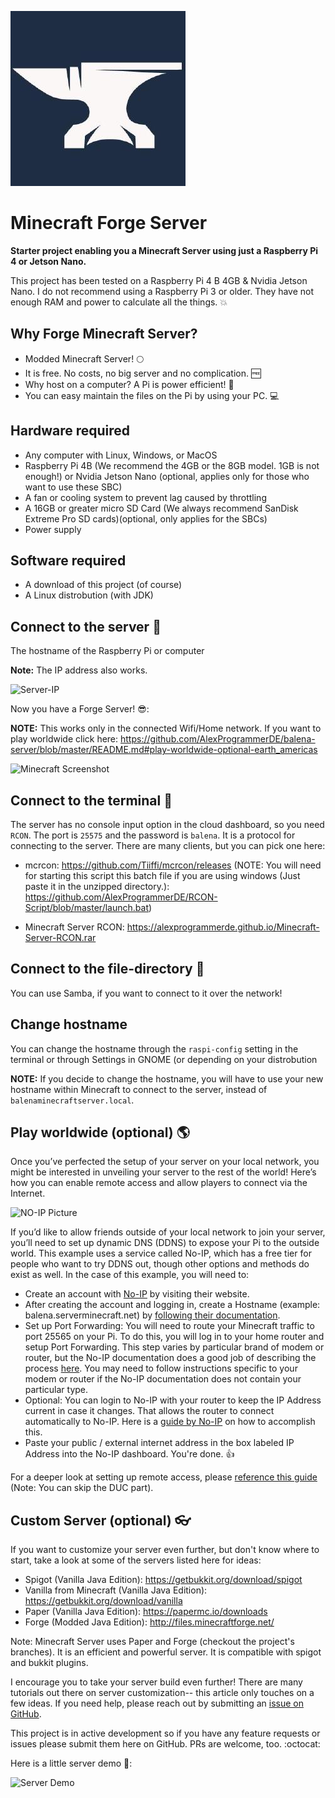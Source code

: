 ![RPi Server Logo](images/logo-forge.jpeg)

# Minecraft Forge Server
**Starter project enabling you a Minecraft Server using just a Raspberry Pi 4 or Jetson Nano.**

This project has been tested on a Raspberry Pi 4 B 4GB & Nvidia Jetson Nano. I do not recommend using a Raspberry Pi 3 or older. They have not enough RAM and power to calculate all the things. :boom:

## Why Forge Minecraft Server?
* Modded Minecraft Server! 🌕
* It is free. No costs, no big server and no complication. :free:
* Why host on a computer? A Pi is power efficient! :rocket:
* You can easy maintain the files on the Pi by using your PC. :computer:

## Hardware required
* Any computer with Linux, Windows, or MacOS
* Raspberry Pi 4B (We recommend the 4GB or the 8GB model. 1GB is not enough!) or Nvidia Jetson Nano (optional, applies only for those who want to use these SBC)
* A fan or cooling system to prevent lag caused by throttling
* A 16GB or greater micro SD Card (We always recommend SanDisk Extreme Pro SD cards)(optional, only applies for the SBCs)
* Power supply

## Software required

* A download of this project (of course)
* A Linux distrobution (with JDK)

## Connect to the server :satellite:

The hostname of the Raspberry Pi or computer

**Note:** The IP address also works.

![Server-IP](images/Server-IP.png)

Now you have a Forge Server! :sunglasses::

**NOTE:** This works only in the connected Wifi/Home network. If you want to play worldwide click here: https://github.com/AlexProgrammerDE/balena-server/blob/master/README.md#play-worldwide-optional-earth_americas

![Minecraft Screenshot](images/minecraft-screenshot.png)

## Connect to the terminal :satellite:

The server has no console input option in the cloud dashboard, so you need `RCON`. The port is `25575` and the password is `balena`. It is a protocol for connecting to the server.
There are many clients, but you can pick one here:

* mcrcon: https://github.com/Tiiffi/mcrcon/releases (NOTE: You will need for starting this script this batch file if you are using windows (Just paste it in the unzipped directory.): https://github.com/AlexProgrammerDE/RCON-Script/blob/master/launch.bat)

* Minecraft Server RCON: https://alexprogrammerde.github.io/Minecraft-Server-RCON.rar

## Connect to the file-directory :satellite:
You can use Samba, if you want to connect to it over the network!

## Change hostname
You can change the hostname through the `raspi-config` setting in the terminal or through Settings in GNOME (or depending on your distrobution

**NOTE:** If you decide to change the hostname, you will have to use your new hostname within Minecraft to connect to the server, instead of `balenaminecraftserver.local`.

## Play worldwide (optional) :earth_americas:

Once you’ve perfected the setup of your server on your local network, you might be interested in unveiling your server to the rest of the world! Here’s how you can enable remote access and allow players to connect via the Internet.

![NO-IP Picture](images/NO-IP.png)

If you’d like to allow friends outside of your local network to join your server, you’ll need to set up dynamic DNS (DDNS) to expose your Pi to the outside world. This example uses a service called No-IP, which has a free tier for people who want to try DDNS out, though other options and methods do exist as well. In the case of this example, you will need to: 

* Create an account with [No-IP](https://www.noip.com/sign-up) by visiting their website.
* After creating the account and logging in, create a Hostname (example: balena.serverminecraft.net) by [following their documentation](https://www.noip.com/support/knowledgebase/getting-started-with-no-ip-com/).
* Set up Port Forwarding: You will need to route your Minecraft traffic to port 25565 on your Pi. To do this, you will log in to your home router and setup Port Forwarding. This step varies by particular brand of modem or router, but the No-IP documentation does a good job of describing the process [here](https://www.noip.com/support/knowledgebase/general-port-forwarding-guide/). You may need to follow instructions specific to your modem or router if the No-IP documentation does not contain your particular type.
* Optional: You can login to No-IP with your router to keep the IP Address current in case it changes. That allows the router to connect automatically to No-IP. Here is a [guide by No-IP](https://www.noip.com/support/knowledgebase/how-to-configure-ddns-in-router/) on how to accomplish this.
* Paste your public / external internet address in the box labeled IP Address into the No-IP dashboard. You're done. 👍

For a deeper look at setting up remote access, please [reference this guide](https://www.noip.com/support/knowledgebase/getting-started-with-no-ip-com/) (Note: You can skip the DUC part).

## Custom Server (optional) :eyeglasses:

If you want to customize your server even further, but don't know where to start, take a look at some of the servers listed here for ideas:

* Spigot (Vanilla Java Edition): https://getbukkit.org/download/spigot
* Vanilla from Minecraft (Vanilla Java Edition): https://getbukkit.org/download/vanilla
* Paper (Vanilla Java Edition): https://papermc.io/downloads
* Forge (Modded Java Edition): http://files.minecraftforge.net/

Note: Minecraft Server uses Paper and Forge (checkout the project's branches). It is an efficient and powerful server. It is compatible with spigot and bukkit plugins.

I encourage you to take your server build even further! There are many tutorials out there on server customization-- this article only touches on a few ideas. If you need help, please reach out by submitting an [issue on GitHub](https://github.com/abdonmorales/Minecraft-Server/issues).

This project is in active development so if you have any feature requests or issues please submit them here on GitHub. PRs are welcome, too. :octocat:

Here is a little server demo :crown::

![Server Demo](images/server-demo.gif)
